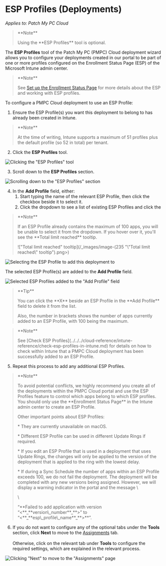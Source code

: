 # ESP Profiles (Deployments)

_Applies to: Patch My PC Cloud_

> \*\*Note\*\*
>
> Using the \*\*ESP Profiles\*\* tool is optional.

The **ESP Profiles** tool of the Patch My PC (PMPC) Cloud deployment wizard allows you to configure your deployments created in our portal to be part of one or more profiles configured on the Enrollment Status Page (ESP) of the Microsoft Intune admin center.

> \*\*Note\*\*
>
> See [Set up the Enrollment Status Page](https://learn.microsoft.com/en-us/mem/intune/enrollment/windows-enrollment-status) for more details about the ESP and working with ESP profiles.

To configure a PMPC Cloud deployment to use an ESP Profile:

1. Ensure the ESP Profile(s) you want this deployment to belong to has already been created in Intune.

> \*\*Note\*\*
>
> At the time of writing, Intune supports a maximum of 51 profiles plus the default profile (so 52 in total) per tenant.

2. Click the **ESP Profiles** tool.

![Clicking the "ESP Profiles" tool](../../../../_images/image-\(56\).png)

3. Scroll down to the **ESP Profiles** section.

![Scrolling down to the "ESP Profiles" section](../../../../_images/image-\(57\).png)

4. In the **Add Profile** field, either:
   1. Start typing the name of the relevant ESP Profile, then click the checkbox beside it to select it.
   2. Click the dropdown to see a list of existing ESP Profiles and click the

> \*\*Note\*\*
>
> If an ESP Profile already contains the maximum of 100 apps, you will be unable to select it from the dropdown. If you hover over it, you'll see the \*\*Total limit reached\*\* tooltip.
>
> !\["Total limit reached" tooltip]\(/\_images/image-(235 "\\"Total limit reached\\" tooltip").png>)

![Selecting the ESP Profile to add this deployment to](../../../../_images/image-\(58\).png)

The selected ESP Profile(s) are added to the **Add Profile** field.

![Selected ESP Profiles added to the "Add Profile" field](../../../../_images/image-\(59\).png)

> \*\*Tip\*\*
>
> You can click the \*\*X\*\* beside an ESP Profile in the \*\*Add Profile\*\* field to delete it from the list.
>
> Also, the number in brackets shows the number of apps currently added to an ESP Profile, with 100 being the maximum.

> \*\*Note\*\*
>
> See \[Check ESP Profiles]\(../../../cloud-reference/intune-reference/check-esp-profiles-in-intune.md) for details on how to check within Intune that a PMPC Cloud deployment has been successfully added to an ESP Profile.

5. Repeat this process to add any additional ESP Profiles.

> \*\*Note\*\*
>
> To avoid potential conflicts, we highly recommend you create all of the deployments within the PMPC Cloud portal and use the ESP Profiles feature to control which apps belong to which ESP profiles. You should only use the \*\*Enrollment Status Page\*\* in the Intune admin center to create an ESP Profile.
>
> Other important points about ESP Profiles:
>
> \* They are currently unavailable on macOS.
>
> \* Different ESP Profile can be used in different Update Rings if required.
>
> \* If you edit an ESP Profile that is used in a deployment that uses Update Rings, the changes will only be applied to the version of the deployment that is applied to the ring with the lowest delay.
>
> \* If during a Sync Schedule the number of apps within an ESP Profile exceeds 100, we do not fail the deployment. The deployment will be completed with any new versions being assigned. However, we will display a warning indicator in the portal and the message \\
>
> \\
>
> “\*\*Failed to add application with version “<\*\*\_\*\*version\\\_number\*\*\_\*\*>” to “<\*\*\_\*\*esp\\\_profile\\\_name\*\*\_\*\*>\*\*”.

6. If you do not want to configure any of the optional tabs under the **Tools** section, click **Next** to move to the [Assignments](../cloud-assignments-deployment-tab.md) tab.\
   \
   Otherwise, click on the relevant tab under **Tools** to configure the required settings, which are explained in the relevant process.

![Clicking "Next" to move to the "Assignments" page](../../../../_images/image-\(60\).png)
